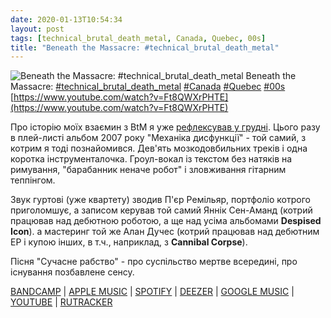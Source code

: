 ```yaml
---
date: 2020-01-13T10:54:34
layout: post
tags: [technical_brutal_death_metal, Canada, Quebec, 00s]
title: "Beneath the Massacre: #technical_brutal_death_metal"
---
```

![Beneath the Massacre: #technical_brutal_death_metal](https://i.ytimg.com/vi/Ft8QWXrPHTE/hqdefault.jpg)
Beneath the Massacre: [#technical_brutal_death_metal](/tags/#technical_brutal_death_metal) [#Canada](/tags/#Canada) [#Quebec](/tags/#Quebec) [#00s](/tags/#00s) [https://www.youtube.com/watch?v=Ft8QWXrPHTE](https://www.youtube.com/watch?v=Ft8QWXrPHTE)

Про історію моїх взаємин з BtM я уже [рефлексував у грудні](/2019-12-25-beneath-the-massacre--deathcore-technical-brutal-death-metal). Цього разу в плей-листі альбом 2007 року &quot;Механіка дисфункції&quot; - той самий, з котрим я тоді познайомився. Дев&#39;ять мозкодовбильних треків і одна коротка інструменталочка. Гроул-вокал із текстом без натяків на римування, &quot;барабанник неначе робот&quot; і зловживання гітарним теппінгом.

Звук гуртові (уже квартету) зводив П&#39;єр Ремільяр, портфоліо котрого приголомшує, а записом керував той самий Яннік Сен-Аманд (котрий працював над дебютною роботою, а ще над усіма альбомами **Despised Icon**). а мастеринг той же Алан Дучес (котрий працював над дебютним EP і купою інших, в т.ч., наприклад, з **Cannibal Corpse**).

Пісня &quot;Сучасне рабство&quot; - про суспільство мертве всередині, про існування позбавлене сенсу.

[BANDCAMP](https://beneaththemassacre-official.bandcamp.com/album/mechanics-of-dysfunction) \| [APPLE MUSIC](https://music.apple.com/us/album/mechanics-of-dysfunction/965453262) \| [SPOTIFY](https://open.spotify.com/album/6rD9UPs6lLsPxDKNAytTfj) \| [DEEZER](https://www.deezer.com/album/9726984?utm_source=deezer&amp;utm_content=album-9726984&amp;utm_term=1601611822_1578905577&amp;utm_medium=web) \| [GOOGLE MUSIC](https://play.google.com/music/m/Bmy3bsml7rn2u7rj34mh4idtz7e?t=Mechanics_of_Dysfunction_-_Beneath_the_Massacre) \| [YOUTUBE](https://www.youtube.com/playlist?list=OLAK5uy_k2_THwu0gRr5E-oV1vWgtae6RUmi8no-U) \| [RUTRACKER](https://rutracker.org/forum/viewtopic.php?t=5206392)